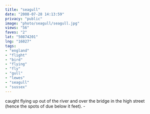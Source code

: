 ```yaml
---
title: "seagull"
date: "2008-07-28 14:13:59"
privacy: "public"
image: "photo/seagull/seagull.jpg"
views: "56"
faves: "2"
lat: "50874201"
lng: "16027"
tags:
- "england"
- "flight"
- "bird"
- "flying"
- "fly"
- "gull"
- "lewes"
- "seagull"
- "sussex"
---
```

caught flying up out of the river and over the bridge in the high street (hence the spots of due below it feet). - <a href="/photos/2008/07/28/seagull"></a>
